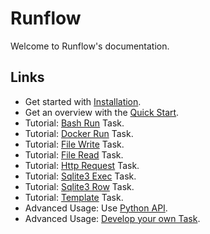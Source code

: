 # Runflow

Welcome to Runflow's documentation.

## Links

* Get started with [Installation](installation.md).
* Get an overview with the [Quick Start](quickstart.md).
* Tutorial: [Bash Run](tasks/bash-run.md) Task.
* Tutorial: [Docker Run](tasks/docker-run.md) Task.
* Tutorial: [File Write](tasks/file-write.md) Task.
* Tutorial: [File Read](tasks/file-read.md) Task.
* Tutorial: [Http Request](tasks/http-request.md) Task.
* Tutorial: [Sqlite3 Exec](tasks/sqlite3-exec.md) Task.
* Tutorial: [Sqlite3 Row](tasks/sqlite3-row.md) Task.
* Tutorial: [Template](tasks/template.md) Task.
* Advanced Usage: Use [Python API](python-api.md).
* Advanced Usage: [Develop your own Task](customize-task.md).
